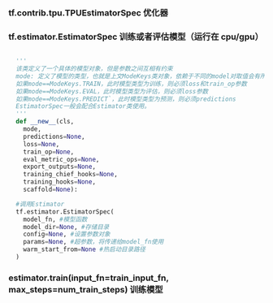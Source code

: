 ### tf.contrib.tpu.TPUEstimatorSpec 优化器

### tf.estimator.EstimatorSpec 训练或者评估模型（运行在 cpu/gpu）
```py

  '''
  该类定义了一个具体的模型对象，但是参数之间互相有约束 
  mode: 定义了模型的类型，也就是上文ModeKeys类对象，依赖于不同的model对取值会有所要求： 
  如果mode==ModeKeys.TRAIN，此时模型类型为训练，则必须loss和train_op参数 
  如果mode==ModeKeys.EVAL，此时模型类型为评估，则必须loss参数 
  如果mode==ModeKeys.PREDICT`，此时模型类型为预测，则必须predictions 
  EstimatorSpec一般会配合Estimator类使用。
  '''
  def __new__(cls, 
    mode, 
    predictions=None, 
    loss=None, 
    train_op=None, 
    eval_metric_ops=None, 
    export_outputs=None, 
    training_chief_hooks=None, 
    training_hooks=None, 
    scaffold=None): 

  #调用Estimator
  tf.estimator.EstimatorSpec(
    model_fn, #模型函数
    model_dir=None, #存储目录
    config=None, #设置参数对象
    params=None, #超参数，将传递给model_fn使用
    warm_start_from=None #热启动目录路径
  )

```

### estimator.train(input_fn=train_input_fn, max_steps=num_train_steps)  训练模型
